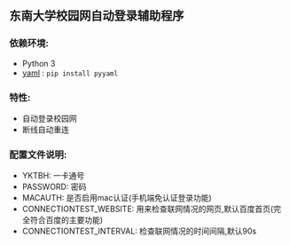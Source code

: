 ## 东南大学校园网自动登录辅助程序

### 依赖环境:
- Python 3
- [yaml](https://pypi.org/project/PyYAML/) : `pip install pyyaml`


### 特性:
- 自动登录校园网
- 断线自动重连

### 配置文件说明:
- YKTBH: 一卡通号
- PASSWORD: 密码
- MACAUTH: 是否启用mac认证(手机端免认证登录功能)
- CONNECTIONTEST_WEBSITE: 用来检查联网情况的网页,默认百度首页(完全符合百度的主要功能)
- CONNECTIONTEST_INTERVAL: 检查联网情况的时间间隔,默认90s